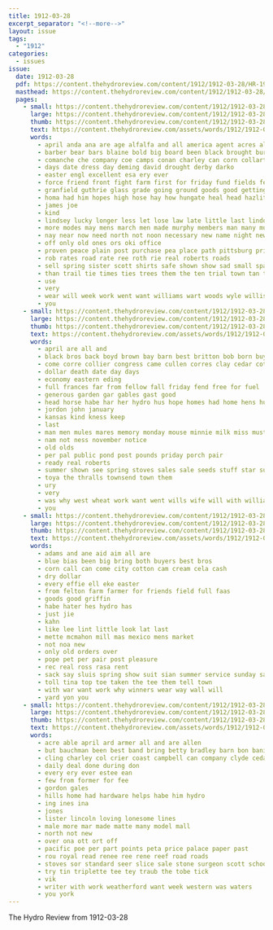 ```yaml
---
title: 1912-03-28
excerpt_separator: "<!--more-->"
layout: issue
tags:
  - "1912"
categories:
  - issues
issue:
  date: 1912-03-28
  pdf: https://content.thehydroreview.com/content/1912/1912-03-28/HR-1912-03-28.pdf
  masthead: https://content.thehydroreview.com/content/1912/1912-03-28/masthead/HR-1912-03-28.jpg
  pages:
    - small: https://content.thehydroreview.com/content/1912/1912-03-28/small/HR-1912-03-28-01.jpg
      large: https://content.thehydroreview.com/content/1912/1912-03-28/large/HR-1912-03-28-01.jpg
      thumb: https://content.thehydroreview.com/content/1912/1912-03-28/thumbnails/HR-1912-03-28-01.jpg
      text: https://content.thehydroreview.com/assets/words/1912/1912-03-28/HR-1912-03-28-01.txt
      words:
        - april anda ana are age alfalfa and all america agent acres ali
        - barber bear bars blaine bold big board been black brought burns bis bery best but bank billy bing burg banks beat
        - comanche che company coe camps conan charley can corn collart certain courage camp call coburn care chas cost county close cold come canton collar caddo cant carlton
        - days date dress day deming david drought derby darko
        - easter engl excellent esa ery ever
        - force friend front fight farm first for friday fund fields few frank fellows fred from found farms fruit far
        - granfield guthrie glass grade going ground goods good getting guth grandfield grader
        - homa had him hopes high hose hay how hungate heal head hazlitt has hydro
        - james joe
        - kind
        - lindsey lucky longer less let lose law late little last lindon lars left low lind linen loan lave like loss lacy large line lisle
        - more modes may mens march men made murphy members man many must mans money
        - nay near now need north not noon necessary new name night newton
        - off only old ones ors oki office
        - proven peace plain post purchase pea place path pittsburg prior pete pure present ply pretty pair plenty people
        - rob rates road rate ree roth rie real roberts roads
        - sell spring sister scott shirts safe shown show sad small spanish selves stock stand saw soon storm seys see solid saturday states sunday standing session sox state style silk service styles season still street supply
        - than trail tie times ties trees them the ten trial town tan test thing thousand
        - use
        - very
        - wear will week work went want williams wart woods wyle willis winter wash worst wollen west wheat ways with was well weather washita
        - you
    - small: https://content.thehydroreview.com/content/1912/1912-03-28/small/HR-1912-03-28-02.jpg
      large: https://content.thehydroreview.com/content/1912/1912-03-28/large/HR-1912-03-28-02.jpg
      thumb: https://content.thehydroreview.com/content/1912/1912-03-28/thumbnails/HR-1912-03-28-02.jpg
      text: https://content.thehydroreview.com/assets/words/1912/1912-03-28/HR-1912-03-28-02.txt
      words:
        - april are all and
        - black bros back boyd brown bay barn best britton bob born buy boy bal business
        - come corre collier congress came cullen corres clay cedar cotton cand county calhoun
        - dollar death date day days
        - economy eastern eding
        - full frances far from fellow fall friday fend free for fuel
        - generous garden gar gables gast good
        - head horse habe har her hydro hus hope homes had home hens husband
        - jordon john january
        - kansas kind kness keep
        - last
        - man men mules mares memory monday mouse minnie milk miss must means
        - nam not ness november notice
        - old olds
        - per pal public pond post pounds priday porch pair
        - ready real roberts
        - summer shown see spring stoves sales sale seeds stuff star sunny she sous stove sun shelton sunday sell sharp
        - toya the thralls townsend town them
        - ury
        - very
        - was why west wheat work want went wills wife will with williams woods well
        - you
    - small: https://content.thehydroreview.com/content/1912/1912-03-28/small/HR-1912-03-28-03.jpg
      large: https://content.thehydroreview.com/content/1912/1912-03-28/large/HR-1912-03-28-03.jpg
      thumb: https://content.thehydroreview.com/content/1912/1912-03-28/thumbnails/HR-1912-03-28-03.jpg
      text: https://content.thehydroreview.com/assets/words/1912/1912-03-28/HR-1912-03-28-03.txt
      words:
        - adams and ane aid aim all are
        - blue bias been big bring both buyers best bros
        - corn call can come city cotton cam cream cela cash
        - dry dollar
        - every effie ell eke easter
        - from felton farm farmer for friends field full faas
        - goods good griffin
        - habe hater hes hydro has
        - just jie
        - kahn
        - like lee lint little look lat last
        - mette mcmahon mill mas mexico mens market
        - not noa new
        - only old orders over
        - pope pet per pair post pleasure
        - rec real ross rasa rent
        - sack say sluis spring show suit sian summer service sunday sal seed sage
        - toll tina top toe taken the tee them tell town
        - with war want work why winners wear way wall will
        - yard yon you
    - small: https://content.thehydroreview.com/content/1912/1912-03-28/small/HR-1912-03-28-04.jpg
      large: https://content.thehydroreview.com/content/1912/1912-03-28/large/HR-1912-03-28-04.jpg
      thumb: https://content.thehydroreview.com/content/1912/1912-03-28/thumbnails/HR-1912-03-28-04.jpg
      text: https://content.thehydroreview.com/assets/words/1912/1912-03-28/HR-1912-03-28-04.txt
      words:
        - acre able april ard armer all and are allen
        - but bauchman been best band bring betty bradley barn bon bani bus belle
        - cling charley col crier coast campbell can company clyde cedar
        - daily deal done during don
        - every ery ever estee ean
        - few from former for fee
        - gordon gales
        - hills home had hardware helps habe him hydro
        - ing ines ina
        - jones
        - lister lincoln loving lonesome lines
        - male more mar made matte many model mall
        - north not new
        - over ona ott ort off
        - pacific poe per part points peta price palace paper past
        - rou royal read renee ree rene reef road roads
        - stoves sor standard seer slice sale stone surgeon scott school sell said sum son sorrows special states sutton see service
        - try tin triplette tee tey traub the tobe tick
        - vik
        - writer with work weatherford want week western was waters
        - you york
---
```


The Hydro Review from 1912-03-28

<!--more-->

